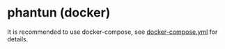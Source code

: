 # phantun (docker)

It is recommended to use docker-compose, see [docker-compose.yml](docker-compose.yml) for details.

